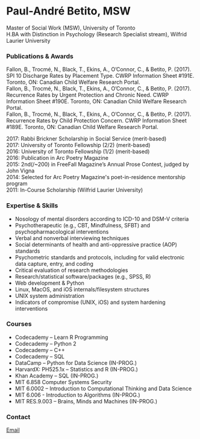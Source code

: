 # Paul-André Betito, MSW

Master of Social Work (MSW), University of Toronto<br>
H.BA with Distinction in Psychology (Research Specialist stream), Wilfrid Laurier University

### Publications & Awards

Fallon, B., Trocmé, N., Black, T., Ekins, A., O’Connor, C., & 
Betito, P. (2017). SPI 10 Discharge Rates by Placement Type. CWRP Information Sheet #191E. Toronto, ON: Canadian Child Welfare Research Portal.  
Fallon, B., Trocmé, N., Black, T., Ekins, A., O’Connor, C., & 
Betito, P. (2017). Recurrence Rates by Urgent Protection and Chronic Need. CWRP Information Sheet #190E. Toronto, ON: Canadian Child Welfare Research Portal.  
Fallon, B., Trocmé, N., Black, T., Ekins, A., O’Connor, C., & 
Betito, P. (2017). Recurrence Rates by Child Protection Concern. CWRP Information Sheet #189E. Toronto, ON: Canadian Child Welfare Research Portal.  

2017: Rabbi Brickner Scholarship in Social Service (merit-based)  
2017: University of Toronto Fellowship (2/2) (merit-based)  
2016: University of Toronto Fellowship (1/2) (merit-based)  
2016: Publication in Arc Poetry Magazine   
2015: 2nd(/~200) in FreeFall Magazine’s Annual Prose Contest, judged by John Vigna  
2014: Selected for Arc Poetry Magazine's poet-in-residence mentorship program  
2011: In-Course Scholarship (Wilfrid Laurier University)  

### Expertise & Skills

* Nosology of mental disorders according to ICD-10 and DSM-V criteria
* Psychotherapeutic (e.g., CBT, Mindfulness, SFBT) and psychopharmacological interventions
* Verbal and nonverbal interviewing techniques
* Social determinants of health and anti-oppressive practice (AOP) standards
* Psychometric standards and protocols, including for valid electronic data capture, entry, and coding
* Critical evaluation of research methodologies
* Research/statistical software/packages (e.g., SPSS, R)
* Web development & Python
* Linux, MacOS, and iOS internals/filesystem structures
* UNIX system administration
* Indicators of compromise (UNIX, iOS) and system hardening interventions

### Courses

* Codecademy – Learn R Programming
* Codecademy – Python 2
* Codecademy – C++
* Codecademy – SQL 
* DataCamp – Python for Data Science (IN-PROG.)
* HarvardX: PH525.1x – Statistics and R (IN-PROG.)
* Khan Academy – SQL (IN-PROG.)
* MIT 6.858 Computer Systems Security
* MIT 6.0002 – Introduction to Computational Thinking and Data Science 
* MIT 6.006 - Introduction to Algorithms (IN-PROG.)
* MIT RES.9.003 – Brains, Minds and Machines (IN-PROG.)

### Contact

[Email](paulandre.b@outlook.com)
